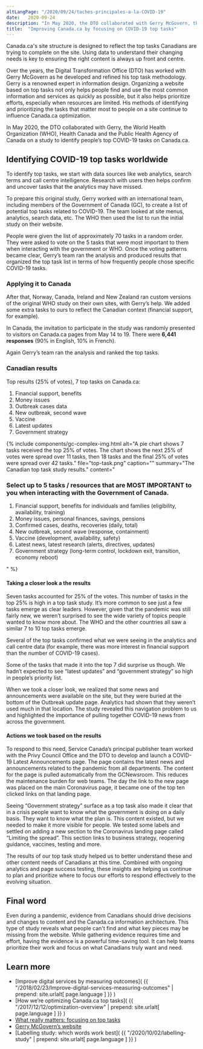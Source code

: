```yaml
---
altLangPage: "/2020/09/24/taches-principales-a-la-COVID-19"
date:   2020-09-24
description: "In May 2020, the DTO collaborated with Gerry McGovern, the World Health Organization (WHO), Health Canada and the Public Health Agency of Canada on a study to identify people’s top COVID-19 tasks on Canada.ca."
title:  "Improving Canada.ca by focusing on COVID-19 top tasks"
---
```

Canada.ca's site structure is designed to reflect the top tasks Canadians are trying to complete on the site. Using data to understand their changing needs is key to ensuring the right content is always up front and centre.

Over the years, the Digital Transformation Office (DTO) has worked with Gerry McGovern as he developed and refined his top task methodology. Gerry is a renowned expert in information design. Organizing a website based on top tasks not only helps people find and use the most common information and services as quickly as possible, but it also helps prioritize efforts, especially when resources are limited. His methods of identifying and prioritizing the tasks that matter most to people on a site continue to influence Canada.ca optimization.

In May 2020, the DTO collaborated with Gerry, the World Health Organization (WHO), Health Canada and the Public Health Agency of Canada on a study to identify people’s top COVID-19 tasks on Canada.ca.

## Identifying COVID-19 top tasks worldwide

To identify top tasks, we start with data sources like web analytics, search terms and call centre intelligence. Research with users then helps confirm and uncover tasks that the analytics may have missed.

To prepare this original study, Gerry worked with an international team, including members of the Government of Canada (GC), to create a list of potential top tasks related to COVID-19. The team looked at site menus, analytics, search data, etc. The WHO then used the list to run the initial study on their website.

People were given the list of approximately 70 tasks in a random order. They were asked to vote on the 5 tasks that were most important to them when interacting with the government or WHO. Once the voting patterns became clear, Gerry’s team  ran the analysis and produced results that organized the top task list  in terms of how frequently people chose specific COVID-19 tasks.

### Applying it to Canada

After that, Norway, Canada, Ireland and New Zealand ran custom versions of the original WHO study on their own sites, with Gerry’s help. We added some extra tasks to ours to reflect the Canadian context (financial support, for example).

In Canada, the invitation to participate in the study was randomly presented to visitors on Canada.ca pages from May 14 to 19. There were **6,441 responses** (90% in English, 10% in French).

Again Gerry’s team ran the analysis and ranked the top tasks.

### Canadian results

Top results (25% of votes), 7 top tasks on Canada.ca:

1. Financial support, benefits
2. Money issues
3. Outbreak cases data
4. New outbreak, second wave
5. Vaccine
6. Latest updates
7. Government strategy

{% include components/gc-complex-img.html
   alt="A pie chart shows 7 tasks received the top 25% of votes. The chart shows the next 25% of votes were spread over 11 tasks, then 18 tasks and the final 25% of votes were spread over 42 tasks."
   file="top-task.png"
   caption=""
   summary="The Canadian top task study results."
   content="<h3>Select up to 5 tasks / resources that are MOST IMPORTANT to you when interacting with the Government of Canada.</h3>
  <ol>
    <li> Financial support, benefits for individuals and families (eligibility, availability, training)</li>
    <li>Money issues, personal finances, savings, pensions</li>
    <li>Confirmed cases, deaths, recoveries (daily, total) </li>
    <li>New outbreak, second wave (response, containment) </li>
    <li>Vaccine (development, availability, safety) </li>
    <li>Latest news, latest research (alerts, directives, updates) </li>
    <li>Government strategy (long-term control, lockdown exit, transition, economy reboot) </li>
  </ol>"
%}

#### Taking a closer look a the results

Seven tasks accounted for 25% of the votes. This number of tasks in the top 25% is high in a top task study. It’s more common to see just a few tasks emerge as clear leaders. However, given that the pandemic was still fairly new, we weren’t surprised to see the wide variety of topics people wanted to know more about. The WHO and the other countries all saw a similar 7 to 10 top tasks emerge.

Several of the top tasks confirmed what we were seeing in the analytics and call centre data (for example, there was more interest in financial support than the number of COVID-19 cases).

Some of the tasks that made it into the top 7 did surprise us though. We hadn’t expected  to see “latest updates” and “government strategy” so high in people’s priority list.

When we took a closer look, we realized that some news and announcements were available on the site, but they were buried at the bottom of the Outbreak update page. Analytics had shown that they weren’t used much in that location. The study revealed this navigation problem to us and highlighted the importance of pulling together COVID-19 news from across the government.

#### Actions we took based on the results

To respond to this need, Service Canada’s principal publisher team worked with the Privy Council Office and the DTO to develop and launch a COVID-19 Latest Announcements page. The page contains the latest news and announcements related to the pandemic from all departments. The content for the page is pulled automatically from the GCNewsroom. This reduces the maintenance burden for web teams. The day the link to the new page was placed on the main Coronavirus page, it became one of the top ten clicked links on that landing page.

Seeing “Government strategy” surface as a top task also made it clear that in a crisis people want to know what the government is doing on a daily basis. They want to know what the plan is. This content existed, but we needed to make it more visible for people. We tested some labels and settled on adding a new section to the Coronavirus landing page called “Limiting the spread”. This section links to business strategy, reopening guidance, vaccines, testing and more.

The results of our top task study helped us to better understand these and other content needs of Canadians at this time. Combined with ongoing analytics and page success testing, these insights are helping us continue to plan and prioritize where to focus our efforts to respond effectively to the  evolving situation.

## Final word

Even during a pandemic, evidence from Canadians should drive decisions and changes to content and the Canada.ca information architecture. This type of study reveals what people can't find and what key pieces may be missing from the website. While gathering evidence requires time and effort, having the evidence is a powerful time-saving tool. It can help teams prioritize their work and focus on what Canadians truly want and need.

## Learn more

* [Improve digital services by measuring outcomes]( {{ "/2018/02/23/Improve-digital-services-measuring-outcomes" | prepend: site.urlalt[ page.language ] }} )
* [How we’re optimizing Canada.ca top tasks]( {{ "/2017/12/12/optimization-overview" | prepend: site.urlalt[ page.language ] }} )
* [What really matters: focusing on top tasks](https://alistapart.com/article/what-really-matters-focusing-on-top-tasks)
* [Gerry McGovern’s website](http://www.gerrymcgovern.com/)
* [Labelling study: which words work best]( {{ "/2020/10/02/labelling-study" | prepend: site.urlalt[ page.language ] }} )

